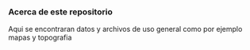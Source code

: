 ### Acerca de este repositorio
Aqui se encontraran datos y archivos de uso general como por ejemplo mapas y topografia
